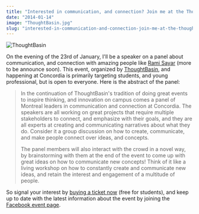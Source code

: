 ```yaml
---
title: "Interested in communication, and connection? Join me at the ThoughtBasin panel."
date: "2014-01-14"
image: "ThoughtBasin.jpg"
slug: "interested-in-communication-and-connection-join-me-at-the-thoughtbasin-panel"
---
```


![ThoughtBasin](images/ThoughtBasin.jpg)

On the evening of the 23rd of January, I'll be a speaker on a panel about communication, and connection with amazing people like [Rami Sayar](https://ramisayar.com/ "Rami Sayar blog") (more to be announce soon). This event, organized by [ThoughtBasin](https://thoughtbasin.com/ "ThoughtBasin website"), and happening at Concordia is primarily targeting students, and young professional, but is open to everyone. Here is the abstract of the panel:

> In the continuation of ThoughtBasin's tradition of doing great events to inspire thinking, and innovation on campus comes a panel of Montreal leaders in communication and connection at Concordia. The speakers are all working on great projects that require multiple stakeholders to connect, and emphasize with their goals, and they are all experts at creating and communicating narratives about what they do. Consider it a group discussion on how to create, communicate, and make people connect over ideas, and concepts.
> 
> The panel members will also interact with the crowd in a novel way, by brainstorming with them at the end of the event to come up with great ideas on how to communicate new concepts! Think of it like a living workshop on how to constantly create and communicate new ideas, and retain the interest and engagement of a multitude of people.

So signal your interest by [buying a ticket now](https://www.eventbrite.ca/e/thoughtbasin-panel-on-communication-and-connection-tickets-8162445093 "Ticker for the event on EventBrite") (free for students), and keep up to date with the latest information about the event by joining the [Facebook event page](https://www.facebook.com/events/513153695465304/ "Facebook page for this event").
